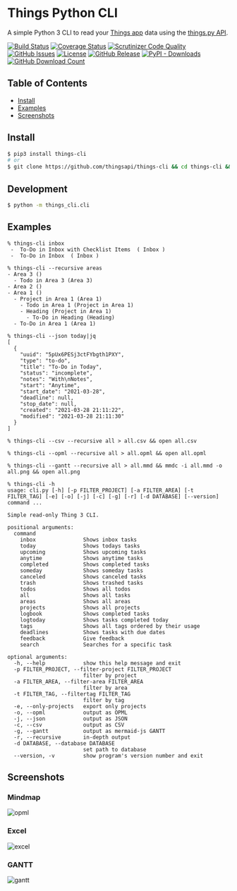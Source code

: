 # Things Python CLI

A simple Python 3 CLI to read your [Things app](https://culturedcode.com/things) data using the [things.py API](https://github.com/thingsapi/things.py/).

[![Build Status](https://github.com/thingsapi/things-cli/workflows/Build-Test/badge.svg)](https://github.com/thingsapi/things-cli/actions)
[![Coverage Status](https://codecov.io/gh/thingsapi/things-cli/branch/master/graph/badge.svg?token=dJbdYWeg7d)](https://codecov.io/gh/thingsapi/things-cli)
[![Scrutinizer Code Quality](https://img.shields.io/scrutinizer/quality/g/thingsapi/things-cli)](https://scrutinizer-ci.com/g/thingsapi/things-cli/?branch=master)
[![GitHub Issues](https://img.shields.io/github/issues/thingsapi/things-cli)](https://github.com/thingsapi/things-cli/issues)
[![License](https://img.shields.io/badge/License-Apache%202.0-blue.svg)](https://opensource.org/licenses/Apache-2.0)
[![GitHub Release](https://img.shields.io/github/v/release/thingsapi/things-cli?sort=semver)](https://github.com/thingsapi/things-cli/releases)
[![PyPI - Downloads](https://img.shields.io/pypi/dm/things-cli?label=pypi%20downloads)](https://pypi.org/project/things-cli/)
[![GitHub Download Count](https://img.shields.io/github/downloads/thingsapi/things-cli/total.svg)](https://github.com/thingsapi/things-cli/releases)

## Table of Contents

- [Install](#install)
- [Examples](#examples)
- [Screenshots](#screenshots)

## Install

```sh
$ pip3 install things-cli
# or
$ git clone https://github.com/thingsapi/things-cli && cd things-cli && make install
```
## Development

```sh
$ python -m things_cli.cli
```

## Examples

```shell
% things-cli inbox
 -  To-Do in Inbox with Checklist Items  ( Inbox )
 -  To-Do in Inbox  ( Inbox )

% things-cli --recursive areas
- Area 3 ()
  - Todo in Area 3 (Area 3)
- Area 2 ()
- Area 1 ()
  - Project in Area 1 (Area 1)
    - Todo in Area 1 (Project in Area 1)
    - Heading (Project in Area 1)
      - To-Do in Heading (Heading)
  - To-Do in Area 1 (Area 1)

% things-cli --json today|jq
[
  {
    "uuid": "5pUx6PESj3ctFYbgth1PXY",
    "type": "to-do",
    "title": "To-Do in Today",
    "status": "incomplete",
    "notes": "With\nNotes",
    "start": "Anytime",
    "start_date": "2021-03-28",
    "deadline": null,
    "stop_date": null,
    "created": "2021-03-28 21:11:22",
    "modified": "2021-03-28 21:11:30"
  }
]

% things-cli --csv --recursive all > all.csv && open all.csv

% things-cli --opml --recursive all > all.opml && open all.opml

% things-cli --gantt --recursive all > all.mmd && mmdc -i all.mmd -o all.png && open all.png

% things-cli -h
usage: cli.py [-h] [-p FILTER_PROJECT] [-a FILTER_AREA] [-t FILTER_TAG] [-e] [-o] [-j] [-c] [-g] [-r] [-d DATABASE] [--version] command ...

Simple read-only Thing 3 CLI.

positional arguments:
  command
    inbox               Shows inbox tasks
    today               Shows todays tasks
    upcoming            Shows upcoming tasks
    anytime             Shows anytime tasks
    completed           Shows completed tasks
    someday             Shows someday tasks
    canceled            Shows canceled tasks
    trash               Shows trashed tasks
    todos               Shows all todos
    all                 Shows all tasks
    areas               Shows all areas
    projects            Shows all projects
    logbook             Shows completed tasks
    logtoday            Shows tasks completed today
    tags                Shows all tags ordered by their usage
    deadlines           Shows tasks with due dates
    feedback            Give feedback
    search              Searches for a specific task

optional arguments:
  -h, --help            show this help message and exit
  -p FILTER_PROJECT, --filter-project FILTER_PROJECT
                        filter by project
  -a FILTER_AREA, --filter-area FILTER_AREA
                        filter by area
  -t FILTER_TAG, --filtertag FILTER_TAG
                        filter by tag
  -e, --only-projects   export only projects
  -o, --opml            output as OPML
  -j, --json            output as JSON
  -c, --csv             output as CSV
  -g, --gantt           output as mermaid-js GANTT
  -r, --recursive       in-depth output
  -d DATABASE, --database DATABASE
                        set path to database
  --version, -v         show program's version number and exit
```

## Screenshots

### Mindmap

![opml](https://raw.githubusercontent.com/thingsapi/things-cli/master/resources/opml.png)

### Excel

![excel](https://raw.githubusercontent.com/thingsapi/things-cli/master/resources/excel.png)

### GANTT

![gantt](https://raw.githubusercontent.com/thingsapi/things-cli/master/resources/gantt.png)
